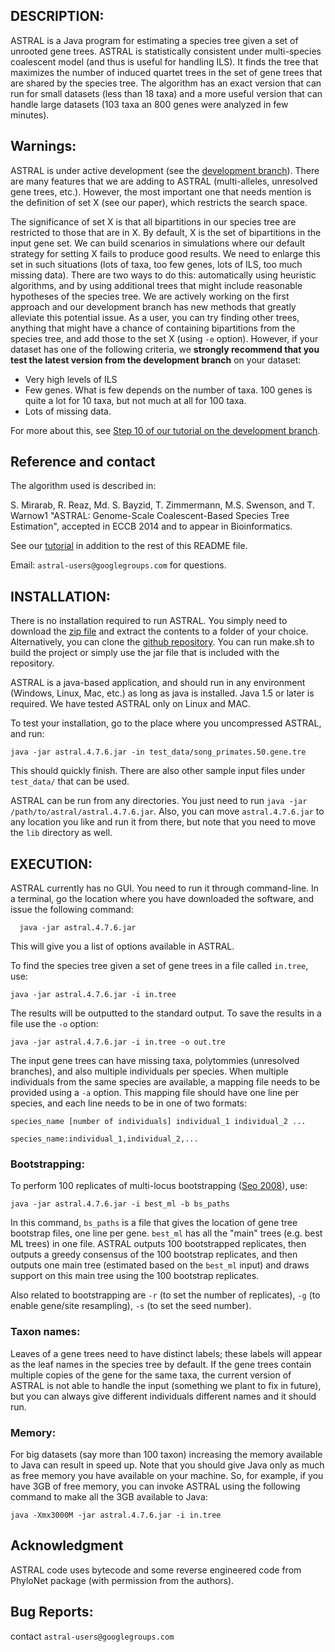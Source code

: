 DESCRIPTION:
-----------
ASTRAL is a Java program for estimating a species tree given a set of unrooted gene trees. ASTRAL is statistically consistent under multi-species coalescent model (and thus is useful for handling ILS). It finds the tree that maximizes the number of induced quartet trees in the set of gene trees that are shared by the species tree. The algorithm has an exact version that can run for small datasets (less than 18 taxa) and a more useful version that can handle large datasets (103 taxa an 800 genes were analyzed in few minutes).


Warnings:
-----------

ASTRAL is under active development (see the [development branch](https://github.com/smirarab/ASTRAL/tree/development)). There are many features that we are adding to ASTRAL (multi-alleles, unresolved gene trees, etc.). However, the most important one that needs mention is the definition of set X (see our paper), which restricts the search space. 

The significance of set X is that all bipartitions in our species tree are restricted to those that are in X. By default, X is the set of bipartitions in the input gene set. We can build scenarios in simulations where our default strategy for setting X fails to produce good results. We need to enlarge this set in such situations (lots of taxa, too few genes, lots of ILS, too much missing data). There are two ways to do this: automatically using heuristic algorithms, and by using additional trees that might include reasonable hypotheses of the species tree. We are actively working on the first approach and our development branch has new methods that greatly alleviate this potential issue. As a user, you can try finding other trees, anything that might have a chance of containing bipartitions from the species tree, and add those to the set X (using `-e` option). However, if your dataset has one of the following criteria, we **strongly recommend that you test the latest version from the development branch** on your dataset:

* Very high levels of ILS
* Few genes. What is few depends on the number of taxa. 100 genes is quite a lot for 10 taxa, but not much at all for 100 taxa. 
* Lots of missing data. 

For more about this, see [Step 10 of our tutorial on the development branch](https://github.com/smirarab/ASTRAL/blob/development/astral-tutorial.md#step-10-automatic-addition-of-bipartitions-to-x).

Reference and contact
----------

The algorithm used is described in:

S. Mirarab, R. Reaz, Md. S. Bayzid, T. Zimmermann, M.S. Swenson, and T. Warnow1
"ASTRAL: Genome-Scale Coalescent-Based Species Tree Estimation", accepted in ECCB 2014 and to appear in Bioinformatics.

See our [tutorial](astral-tutorial.md) in addition to the rest of this README file. 

Email: `astral-users@googlegroups.com` for questions.



INSTALLATION:
-----------
There is no installation required to run ASTRAL. 
You simply need to download the [zip file](https://github.com/smirarab/ASTRAL/raw/master/Astral.4.7.6.zip) 
and extract the contents to a folder of your choice. Alternatively, you can clone the [github repository](https://github.com/smirarab/ASTRAL/). You can run make.sh to build the project or simply use the jar file that is included with the repository. 

ASTRAL is a java-based application, and should run in any environment (Windows, Linux, Mac, etc.) as long as java is installed. Java 1.5 or later is required. We have tested ASTRAL only on Linux and MAC.

To test your installation, go to the place where you uncompressed ASTRAL, and run:

```
java -jar astral.4.7.6.jar -in test_data/song_primates.50.gene.tre
```

This should quickly finish. There are also other sample input files under `test_data/` that can be used.

ASTRAL can be run from any directories. You just need to run `java -jar /path/to/astral/astral.4.7.6.jar`.
Also, you can move `astral.4.7.6.jar` to any location you like and run it from there, but note that you need
to move the `lib` directory as well. 

EXECUTION:
-----------
ASTRAL currently has no GUI. You need to run it through command-line. In a terminal, go the location where you have downloaded the software, and issue the following command:

```
  java -jar astral.4.7.6.jar
```

This will give you a list of options available in ASTRAL.

To find the species tree given a set of gene trees in a file called `in.tree`, use:

```
java -jar astral.4.7.6.jar -i in.tree
```

The results will be outputted to the standard output. To save the results in a file use the `-o` option:

```
java -jar astral.4.7.6.jar -i in.tree -o out.tre
```

The input gene trees can have missing taxa, polytommies (unresolved branches), and also multiple individuals per species. When multiple individuals from the same species are available, a mapping file needs to be provided using a `-a` option. This mapping file should have one line per species, and each line needs to be in one of two formats:

```
species_name [number of individuals] individual_1 individual_2 ...

species_name:individual_1,individual_2,...
```

### Bootstrapping:

To perform 100 replicates of multi-locus bootstrapping ([Seo 2008](http://www.ncbi.nlm.nih.gov/pubmed/18281270)), use:

```
java -jar astral.4.7.6.jar -i best_ml -b bs_paths 
```

In this command, `bs_paths` is a file that gives the location of gene tree bootstrap files, one line per gene. 
`best_ml` has all the "main" trees (e.g. best ML trees) in one file. 
ASTRAL outputs 100 bootstrapped replicates, then outputs a greedy consensus of the 100 bootstrap replicates, and then outputs one main tree (estimated based on the `best_ml` input) and 
draws support on this main tree using the 100 bootstrap replicates.

Also related to bootstrapping are `-r` (to set the number of replicates), `-g` (to enable gene/site resampling), `-s` (to set the seed number).

### Taxon names:
Leaves of a gene trees need to have distinct labels; these labels will appear as the leaf names in the species tree by default. If the gene trees contain multiple copies of the gene for the same taxa, the current version of ASTRAL is not able to handle the input (something we plant to fix in future), but you can always give different individuals different
names and it should run.  


### Memory:
For big datasets (say more than 100 taxon) increasing the memory available to Java can result in speed up. Note that you should give Java only as much as free memory you have available on your machine. So, for example, if you have 3GB of free memory, you can invoke ASTRAL using the following command to make all the 3GB available to Java:

```
java -Xmx3000M -jar astral.4.7.6.jar -i in.tree
```

Acknowledgment
-----------
ASTRAL code uses bytecode and some reverse engineered code from PhyloNet package (with permission from the authors).


Bug Reports:
-----------
contact ``astral-users@googlegroups.com``
